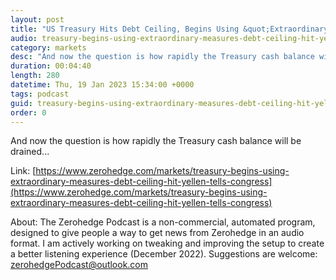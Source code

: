 ```yaml
---
layout: post
title: "US Treasury Hits Debt Ceiling, Begins Using &quot;Extraordinary Measures&quot;, Yellen Tells Congress"
audio: treasury-begins-using-extraordinary-measures-debt-ceiling-hit-yellen-tells-congress-0
category: markets
desc: "And now the question is how rapidly the Treasury cash balance will be drained..."
duration: 00:04:40
length: 280
datetime: Thu, 19 Jan 2023 15:34:00 +0000
tags: podcast
guid: treasury-begins-using-extraordinary-measures-debt-ceiling-hit-yellen-tells-congress-0
order: 0
---
```

And now the question is how rapidly the Treasury cash balance will be drained...

Link: [https://www.zerohedge.com/markets/treasury-begins-using-extraordinary-measures-debt-ceiling-hit-yellen-tells-congress](https://www.zerohedge.com/markets/treasury-begins-using-extraordinary-measures-debt-ceiling-hit-yellen-tells-congress)

About: The Zerohedge Podcast is a non-commercial, automated program, designed to give people a way to get news from Zerohedge in an audio format.  I am actively working on tweaking and improving the setup to create a better listening experience (December 2022).  Suggestions are welcome: [zerohedgePodcast@outlook.com](mailto:zerohedgePodcast@outlook.com)